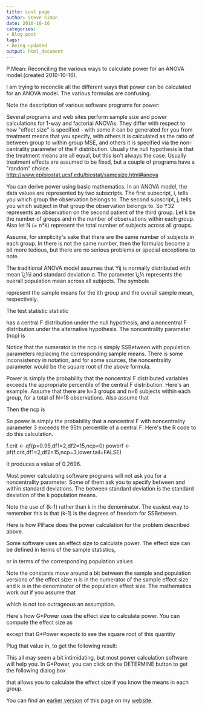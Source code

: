 ```yaml
---
title: Lost page
author: Steve Simon
date: 2010-10-16
categories:
- Blog post
tags:
- Being updated
output: html_document
---
```

P.Mean: Reconciling the various ways to calculate power for an ANOVA model (created 2010-10-16).

I am trying to reconcile all the different ways that power can be calculated for an ANOVA model. The various formulas are confusing.

Note the description of various software programs for power:

Several programs and web sites perform sample size and power calculations for 1-way and factorial ANOVAs. They differ with respect to how "effect size" is specified - with some it can be generated for you from treatment means that you specify, with others it is calculated as the ratio of between group to within group MSE, and others it is specified via the non-centrality parameter of the F distribution. Usually the null hypothesis is that the treatment means are all equal, but this isn't always the case. Usually treatment effects are assumed to be fixed, but a couple of programs have a "random" choice. http://www.epibiostat.ucsf.edu/biostat/sampsize.html#anova

You can derive power using basic mathematics. In an ANOVA model, the data values are represented by two subscripts. The first subscript, i, tells you which group the observation belongs to. The second subscript, j, tells you which subject in that group the observation belongs to. So Y32 represents an observation on the second patient of the third group. Let k be the number of groups and n the number of observations within each group. Also let N (= n*k) represent the total number of subjects across all groups.

Assume, for simplicity's sake that there are the same number of subjects in each group. In there is not the same number, then the formulas become a bit more tedious, but there are no serious problems or special exceptions to note.

The traditional ANOVA model assumes that Yij is normally distributed with mean ï¿½i and standard deviation σ. The parameter ï¿½ represents the overall population mean across all subjects. The symbols



represent the sample means for the ith group and the overall sample mean, respectively.

The test statistic statistic



has a central F distribution under the null hypothesis, and a noncentral F distribution under the alternative hypothesis. The noncentrality parameter (ncp) is



Notice that the numerator in the ncp is simply SSBetween with population parameters replacing the corresponding sample means. There is some inconsistency in notation, and for some sources, the noncentrality parameter would be the square root of the above formula.

Power is simply the probability that the noncentral F distributed variables exceeds the appropriate percentile of the central F distribution. Here's an example. Assume that there are k=3 groups and n=6 subjects within each group, for a total of N=18 observations. Also assume that



Then the ncp is



So power is simply the probability that a noncentral F with noncentrality parameter 3 exceeds the 95th percentile of a central F. Here's the R code to do this calculation.

f.crit <- qf(p=0.95,df1=2,df2=15,ncp=0)
powerf <- pf(f.crit,df1=2,df2=15,ncp=3,lower.tail=FALSE)

It produces a value of 0.2696.

Most power calculating software programs will not ask you for a noncentrality parameter. Some of them ask you to specify between and within standard deviations. The between standard deviation is the standard deviation of the k population means.



Note the use of (k-1) rather than k in the denominator. The easiest way to remember this is that (k-1) is the degrees of freedom for SSBetween.

Here is how PiFace does the power calculation for the problem described above.



Some software uses an effect size to calculate power. The effect size can be defined in terms of the sample statistics,



or in terms of the corresponding population values



Note the constants move around a bit between the sample and population versions of the effect size: n is in the numerator of the sample effect size and k is in the denominator of the population effect size. The mathematics work out if you assume that



which is not too outrageous an assumption.

Here's how G*Power uses the effect size to calculate power. You can compute the effect size as



except that G*Power expects to see the square root of this quantity



Plug that value in, to get the following result:



This all may seem a bit intimidating, but most power calculation software will help you. In G*Power, you can click on the DETERMINE button to get the following dialog box



that allows you to calculate the effect size if you know the means in each group.

You can find an [earlier version][sim1] of this page on my [website][sim2].

[sim1]: http://www.pmean.com/10/AnovaPower.html
[sim2]: http://www.pmean.com
